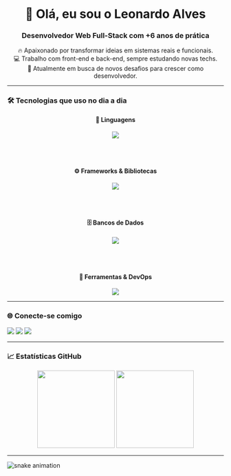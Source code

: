 <h1 align="center">👋 Olá, eu sou o Leonardo Alves</h1>
<h3 align="center">Desenvolvedor Web Full-Stack com +6 anos de prática</h3>

<p align="center">
  🔥 Apaixonado por transformar ideias em sistemas reais e funcionais.<br>
  💻 Trabalho com front-end e back-end, sempre estudando novas techs.<br>
  🚀 Atualmente em busca de novos desafios para crescer como desenvolvedor.
</p>

---

### 🛠️ Tecnologias que uso no dia a dia

<div align="center">

  #### 🧠 Linguagens  
  <img src="https://skillicons.dev/icons?i=html,css,js,ts,php,py" />

  <br><br>

  #### ⚙️ Frameworks & Bibliotecas  
  <img src="https://skillicons.dev/icons?i=react,vue,nodejs,express,laravel,jquery,bootstrap,tailwind,vite" />

  <br><br>

  #### 🗄️ Bancos de Dados  
  <img src="https://skillicons.dev/icons?i=mysql,sqlite,mongodb" />

  <br><br>

  #### 🔧 Ferramentas & DevOps  
  <img src="https://skillicons.dev/icons?i=git,docker,figma" />

</div>

---

### 🌐 Conecte-se comigo

<div>
  <a href="mailto:leonardoaf65572005@gmail.com"><img src="https://img.shields.io/badge/-Gmail-%23333?style=for-the-badge&logo=gmail&logoColor=white"></a>
  <a href="https://www.linkedin.com/in/leonardo-af/" target="_blank"><img src="https://img.shields.io/badge/-LinkedIn-%230077B5?style=for-the-badge&logo=linkedin&logoColor=white"></a>
  <a href="https://leonardo-alves.com" target="_blank"><img src="https://img.shields.io/badge/-Portfólio-%23000000?style=for-the-badge&logo=vercel&logoColor=white"></a>
</div>

---

### 📈 Estatísticas GitHub

<p align="center">
  <img height="180em" src="https://github-readme-stats.vercel.app/api?username=Leozinnh&show_icons=true&theme=tokyonight&count_private=true"/>
  <img height="180em" src="https://github-readme-stats.vercel.app/api/top-langs/?username=Leozinnh&layout=compact&langs_count=8&theme=tokyonight"/>
</p>

---

<picture>
  <source media="(prefers-color-scheme: dark)" srcset="https://raw.githubusercontent.com/Leozinnh/Leozinnh/output/github-contribution-grid-snake-dark.svg">
  <source media="(prefers-color-scheme: light)" srcset="https://raw.githubusercontent.com/Leozinnh/Leozinnh/output/github-contribution-grid-snake.svg">
  <img alt="snake animation" src="https://raw.githubusercontent.com/Leozinnh/Leozinnh/output/github-contribution-grid-snake.svg">
</picture>
